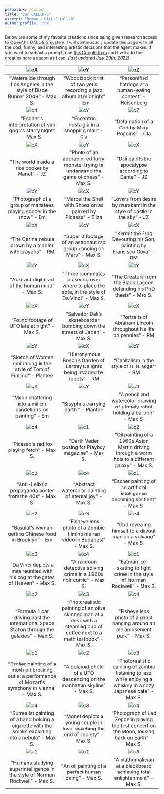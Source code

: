 ```yaml
---
permalink: /dalle/
title: "Our GALLER-E"
excerpt: "Human x DALL-E Collab"
author_profile: true
---
```


Below are some of my favorite creations since being given research access to [OpenAI's DALL-E 2 system](https://openai.com/dall-e-2/). I will continuously update this page with all the cool, funny, and interesting artistic decisions that the agent makes. If you want to submit a prompt, use [this Google form](https://forms.gle/2XEHsJ1hhEdRF1zT7) and I will add the creation here as soon as I can. *(last updated July 29th, 2022)*

![cX](/images/dalle/dalle_c51.png) | ![cY](/images/dalle/dalle_c50.png) | ![cZ](/images/dalle/dalle_c49.png)
|:--:|:--:|:--:|
<q>Waterslide through Los Angeles in the style of Blade Runner 2049</q> - Max S. | <q>Woodblock print of two yetis recording a jazz album at midnight</q> - Em | <q>Personified hotdogs at a human-eating contest</q> - Heisenberg
![c4](/images/dalle/dalle_c28.png) | ![cY](/images/dalle/dalle_c47.png) | ![cZ](/images/dalle/dalle_c48.png) 
<q>Escher's interpretation of van gogh's starry night</q> - Max S. | <q>Eccentric nostalgia in a shopping mall</q> - Cla | <q>Defamation of a God by Mary Poppins</q> - Cla
![cX](/images/dalle/dalle_c45.png) | ![cY](/images/dalle/dalle_c46.png) | ![cX](/images/dalle/dalle_c43.png)
<q>The world inside a rice cooker by Manet</q> - JZ | <q>Photo of an adorable red furry monster trying to understand the game of chess</q> - Max S. | <q>Dali paints the apocalypse according to Dante</q> - JZ
![cY](/images/dalle/dalle_c44.png) | ![cX](/images/dalle/dalle_c41.png) | ![cY](/images/dalle/dalle_c42.png)
<q>Photograph of a group of manatees playing soccer in the snow</q> - Em | <q>Marcel the Shell with Shoes on as painted by Picasso</q> - Eliza | <q>Lovers from desire by murakami in the style of castle in the sky</q> - JZ
![cX](/images/dalle/dalle_c39.png) | ![cY](/images/dalle/dalle_c40.png) | ![cX](/images/dalle/dalle_c37.png)
<q>The Carina nebula drawn by a toddler with crayons</q> - RM | <q>Super 8 footage of an astronaut rap group dancing on Mars</q> - Max S. | <q>Kermit the Frog Devouring his Son, painting by Francisco Goya</q> - RM
 ![cY](/images/dalle/dalle_c38.png) | ![cX](/images/dalle/dalle_c35.png) | ![cY](/images/dalle/dalle_c36.png)
 <q>Abstract digital art of the human mind</q> - Max S. | <q>Three roommates bickering over where to place the sofa, in the style of Da Vinci</q> - Max S. | <q>The Creature from the Black Lagoon defending his PhD thesis</q> - Max S.
![cX](/images/dalle/dalle_c33.png) | ![cY](/images/dalle/dalle_c34.png) | ![cX](/images/dalle/dalle_c31.png) 
<q>Found footage of UFO late at night</q> - Max S. | <q>Salvador Dali’s skateboarder bombing down the streets of Japan</q> - Max S. | <q>Portraits of Abraham Lincoln throughout his life on pennies</q> - RM
![cY](/images/dalle/dalle_c32.png) | ![cX](/images/dalle/dalle_c29.png) | ![cY](/images/dalle/dalle_c30.png)
 <q>Sketch of Women embracing in the style of Tom of Finland</q> - Plantee | <q>Hieronymous Bosch’s Garden of Earthly Delights being invaded by robots</q> - RM | <q>Capitalism in the style of H. R. Giger</q> - RM
![cX](/images/dalle/dalle_c14.png) | ![cY](/images/dalle/dalle_c15.png) | ![c3](/images/dalle/dalle_c3.png)
<q>Moon shattering into a million dandelions, oil painting</q> - Em | <q>Sisyphus carrying earth </q> - Plantee | <q>A pencil and watercolor drawing of a lonely robot holding a balloon</q> - Max S.
 ![c4](/images/dalle/dalle_c4.png) | ![c1](/images/dalle/dalle_c5.png) | ![c2](/images/dalle/dalle_c6_v2.png)
 <q>Picasso's red fox playing fetch</q> - Max S. | <q>Darth Vader posing for Playboy magazine</q> - Max S. | <q>Oil painting of a 1960s Aston Martin driving through a worm hole to a different galaxy</q> - Max S.
![c3](/images/dalle/dalle_c7.png) | ![c4](/images/dalle/dalle_c8.png) | ![c1](/images/dalle/dalle_c9.png)
<q>Anti-Leibniz propaganda poster from the 40s</q> - Max S. | <q>Abstract watercolor painting of eternal joy</q> - Max S. | <q>Escher painting of an artificial intelligence becoming sentient</q> - Max S.
![c2](/images/dalle/dalle_c10.png) | ![c3](/images/dalle/dalle_c11_v2.png) | ![c4](/images/dalle/dalle_c12.png)
<q>Basuiat’s woman getting Chinese food in Brooklyn</q> - Em | <q>Fisheye lens photo of a Zombie filming his rap video in Budapest</q> - Max S. | <q>God revealing himself to a devout man on a volcano</q> - Max S.
![c3](/images/dalle/dalle_c13.png) | ![c4](/images/dalle/dalle_c1.png) | ![c1](/images/dalle/dalle_c2.png)
<q>Da Vinci depicts a man reunited with his dog at the gates of Heaven</q> - Max S. | <q>A raccoon detective solving crime in a 1960s noir comic</q> - Max S. | <q>Batman ice-skating to fight crime in the style of Norman Rockwell</q> - Max S.
![c2](/images/dalle/dalle_c16.png) | ![c3](/images/dalle/dalle_c17.png) | ![c4](/images/dalle/dalle_c18.png)
<q>Formula 1 car driving past the International Space Station through the galaxies</q> - Max S. | <q>Photorealistic painting of an olive skinned man at a desk with a steaming cup of coffee next to a math textbook</q> - Max S. | <q>Fisheye lens photo of a ghost hanging around an old amusement park</q> - Max S.
![c1](/images/dalle/dalle_c19.png) | ![c2](/images/dalle/dalle_c20.png) | ![c3](/images/dalle/dalle_c21.png)
<q>Escher painting of a mosh pit breaking out at a performance of Mozart's symphony in Vienna</q> - Max S. | <q>A polaroid photo of a UFO descending on the manhattan skyline</q> - Max S. | <q>Photorealistic painting of zombie listening to jazz while enjoying a whiskey in a cozy Japanese cafe</q> - Max S. 
![c4](/images/dalle/dalle_c22.png) | ![c3](/images/dalle/dalle_c23.png) | ![c4](/images/dalle/dalle_c24.png)
<q>Surrealist painting of a hand holding a cigarette with the smoke exploding into a nebula</q> - Max S. | <q>Monet depicts a young couple in love, watching the end of society</q> - Max S. | <q>Photograph of Led Zeppelin playing the first concert on the Moon, looking back on Earth</q> - Max S.
![c1](/images/dalle/dalle_c25.png) | ![c2](/images/dalle/dalle_c26.png) | ![c3](/images/dalle/dalle_c27.png)
<q>Humans studying superintelligence in the style of Norman Rockwell</q> - Max S. | <q>An oil painting of a perfect human being</q> - Max S. | <q>A mathematician at a blackboard achieving total enlightenment</q> - Max S.

